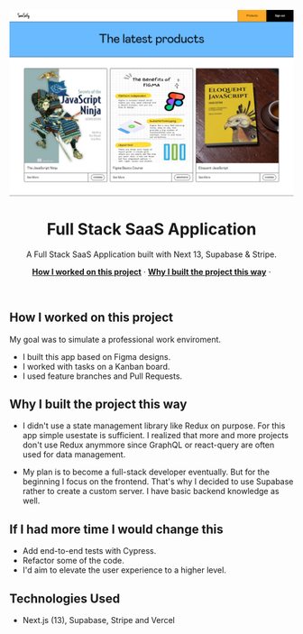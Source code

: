 <p align="center">
    <img alt="typing test screenshot" src="https://github.com/Vargriym/full-stack-saas-app/blob/master/Project%20screenshot.png">
    <h1 align="center">Full Stack SaaS Application</h1>
  </a>
</p>

<p align="center">
  A Full Stack SaaS Application built with Next 13, Supabase & Stripe.
</p>

<p align="center">
  <a href="#How I worked on this project"><strong>How I worked on this project</strong></a> ·
    <a href="#Why I built the project this way"><strong>Why I built the project this way</strong></a> ·
</p>

<br/>

## How I worked on this project

My goal was to simulate a professional work enviroment.

- I built this app based on Figma designs.
- I worked with tasks on a Kanban board.
- I used feature branches and Pull Requests.


## Why I built the project this way

- I didn't use a state management library like Redux on purpose. For this app simple usestate is
sufficient. I realized that more and more projects don't use Redux anymmore since GraphQL or
react-query are often used for data management.

- My plan is to become a full-stack developer eventually. But for the beginning I focus on the
frontend. That's why I decided to use Supabase rather to create a custom server. I have
basic backend knowledge as well.

  

## If I had more time I would change this

- Add end-to-end tests with Cypress.
- Refactor some of the code.
- I'd aim to elevate the user experience to a higher level.



## Technologies Used

- Next.js (13), Supabase, Stripe and Vercel

